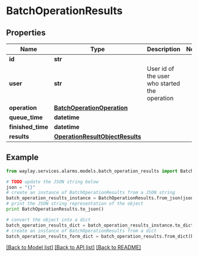 # BatchOperationResults


## Properties

Name | Type | Description | Notes
------------ | ------------- | ------------- | -------------
**id** | **str** |  | 
**user** | **str** | User id of the user who started the operation | 
**operation** | [**BatchOperationOperation**](BatchOperationOperation.md) |  | 
**queue_time** | **datetime** |  | 
**finished_time** | **datetime** |  | 
**results** | [**OperationResultObjectResults**](OperationResultObjectResults.md) |  | 

## Example

```python
from waylay.services.alarms.models.batch_operation_results import BatchOperationResults

# TODO update the JSON string below
json = "{}"
# create an instance of BatchOperationResults from a JSON string
batch_operation_results_instance = BatchOperationResults.from_json(json)
# print the JSON string representation of the object
print BatchOperationResults.to_json()

# convert the object into a dict
batch_operation_results_dict = batch_operation_results_instance.to_dict()
# create an instance of BatchOperationResults from a dict
batch_operation_results_form_dict = batch_operation_results.from_dict(batch_operation_results_dict)
```
[[Back to Model list]](../README.md#documentation-for-models) [[Back to API list]](../README.md#documentation-for-api-endpoints) [[Back to README]](../README.md)


